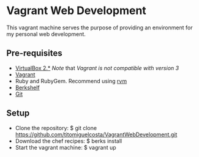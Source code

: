 Vagrant Web Development
=======================

This vagrant machine serves the purpose of providing an environment for my personal web development.

Pre-requisites
--------------

* [VirtualBox 2.*](https://www.virtualbox.org/wiki/Downloads) *Note* that _Vagrant is not compatible with version 3_
* [Vagrant](http://www.vagrantup.com/downloads.html)
* Ruby and RubyGem. Recommend using [rvm](http://rvm.io/)
* [Berkshelf](http://berkshelf.com/)
* [Git](http://git-scm.com/)

Setup
-----

* Clone the repository: $ git clone https://github.com/titomiguelcosta/VagrantWebDevelopment.git
* Download the chef recipes: $ berks install
* Start the vagrant machine: $ vagrant up
